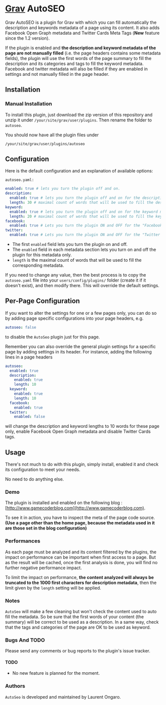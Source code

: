 # [Grav](http://getgrav.org) AutoSEO

Grav AutoSEO is a plugin for Grav with which you can fill automatically the description and keywords metadata of a page using its content.
It also adds Facebook Open Graph metadata and Twitter Cards Meta Tags (**New** feature since the 1.2 version).

If the plugin is enabled and **the description and keyword metadata of the page are not manually filled** (i.e. the page headers contains some metadata fields),
the plugin will use the first words of the page summary to fill the description and its categories and tags to fill the keyword metadata.
Facebook and twitter metadata will also be filled if they are enabled in settings and not manually filled in the page header.

## Installation

### Manual Installation

To install this plugin, just download the zip version of this repository and unzip it under `/your/site/grav/user/plugins`. Then rename the folder to `autoseo`.

You should now have all the plugin files under

`/your/site/grav/user/plugins/autoseo`

## Configuration

Here is the default configuration and an explanation of available options:

`autoseo.yaml:`

```yaml
enabled: true # lets you turn the plugin off and on.
description:
  enabled: true # lets you turn the plugin off and on for the description metadata only.
  length: 30 # maximal count of words that will be used to fill the description metadata.
keyword:
  enabled: true # lets you turn the plugin off and on for the keyword metadata only.
  length: 20 # maximal count of words that will be used to fill the keyword metadata.
facebook:
  enabled: true # Lets you turn the plugin ON and OFF for the "Facebook Open Graph" metadata.
twitter:
  enabled: true # Lets you turn the plugin ON and OFF for the "Twitter Cards" metadata.
```

  * The first `enabled` field lets you turn the plugin on and off.
  * The `enabled` field in each metadata section lets you turn on and off the plugin for this metadata only.
  * `length` is the maximal count of words that will be used to fill the corresponding metadata.

If you need to change any value, then the best process is to copy the `autoseo.yaml` file into your `users/config/plugins/` folder (create it if it doesn't exist), and then modify there. This will override the default settings.

## Per-Page Configuration

If you want to alter the settings for one or a few pages only, you can do so by adding page specific configurations into your page headers, e.g.

```yaml
autoseo: false
```
to disable the `AutoSeo` plugin just for this page.

Remember you can also override the general plugin settings for a specific page by adding settings in its header. For instance, adding the following lines in a page headers

```yaml
autoseo:
  enabled: true
  description:
    enabled: true
    length: 10
  keyword:
    enabled: true
    length: 10
  facebook:
    enabled: true
  twitter:
    enabled: false
```

will change the description and keyword lengths to 10 words for these page only, enable Facebook Open Graph metadata and disable Twitter Cards tags.

## Usage

There's not much to do with this plugin, simply install, enabled it and check its configuration to meet your needs.

No need to do anything else.

### Demo

The plugin is installed and enabled on the following blog : [http://www.gamecoderblog.com](http://www.gamecoderblog.com).

To see it in action, you have to inspect the meta of the page code source.
**(Use a page other than the home page, because the metadata used in it are those set in the blog configuration)**

### Performances

As each page must be analyzed and its content filtered by the plugins, the impact on performance can be important when first access to a page.
But as the result will be cached, once the first analysis is done, you will find no further negative performance impact.

To limit the impact on performance, **the content analyzed will always be truncated to the 1000 first characters for description metadata**, then the limit given by the `length` setting will be applied.

### Notes

`AutoSeo` will make a few cleaning but won't check the content used to auto fill the metadata.
So be sure that the first words of your content (the summary) will be correct to be used as a description.
In a same way, check that the tags and categories of the page are OK to be used as keyword.

### Bugs And TODO

Please send any comments or bug reports to the plugin's issue tracker.

#### TODO

* No new feature is planned for the moment.

### Authors

`AutoSeo` is developed and maintained by Laurent Ongaro.
